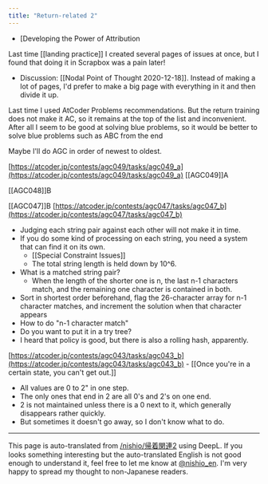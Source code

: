 ```yaml
---
title: "Return-related 2"
---
```


- [Developing the Power of Attribution

Last time [[landing practice]] I created several pages of issues at once, but I found that doing it in Scrapbox was a pain later!
- Discussion: [[Nodal Point of Thought 2020-12-18]].
Instead of making a lot of pages, I'd prefer to make a big page with everything in it and then divide it up.

Last time I used AtCoder Problems recommendations.
But the return training does not make it AC, so it remains at the top of the list and inconvenient.
After all I seem to be good at solving blue problems, so it would be better to solve blue problems such as ABC from the end

Maybe I'll do AGC in order of newest to oldest.

[https://atcoder.jp/contests/agc049/tasks/agc049_a](https://atcoder.jp/contests/agc049/tasks/agc049_a)
[[AGC049]]A

[[AGC048]]B

[[AGC047]]B
[https://atcoder.jp/contests/agc047/tasks/agc047_b](https://atcoder.jp/contests/agc047/tasks/agc047_b)
- Judging each string pair against each other will not make it in time.
- If you do some kind of processing on each string, you need a system that can find it on its own.
    - [[Special Constraint Issues]]
    - The total string length is held down by 10^6.
- What is a matched string pair?
    - When the length of the shorter one is n, the last n-1 characters match, and the remaining one character is contained in both.
- Sort in shortest order beforehand, flag the 26-character array for n-1 character matches, and increment the solution when that character appears
- How to do "n-1 character match"
- Do you want to put it in a try tree?
- I heard that policy is good, but there is also a rolling hash, apparently.

[https://atcoder.jp/contests/agc043/tasks/agc043_b](https://atcoder.jp/contests/agc043/tasks/agc043_b)
    - [[Once you're in a certain state, you can't get out.]]
- All values are 0 to 2" in one step.
- The only ones that end in 2 are all 0's and 2's on one end.
- 2 is not maintained unless there is a 0 next to it, which generally disappears rather quickly.
- But sometimes it doesn't go away, so I don't know what to do.

---
This page is auto-translated from [/nishio/帰着関連2](https://scrapbox.io/nishio/帰着関連2) using DeepL. If you looks something interesting but the auto-translated English is not good enough to understand it, feel free to let me know at [@nishio_en](https://twitter.com/nishio_en). I'm very happy to spread my thought to non-Japanese readers.